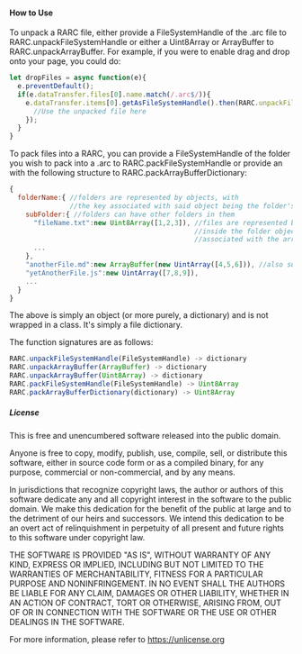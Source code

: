 #### How to Use
To unpack a RARC file, either provide a FileSystemHandle of the .arc file to RARC.unpackFileSystemHandle or either a Uint8Array or ArrayBuffer to RARC.unpackArrayBuffer. For example, if you were to enable drag and drop onto your page, you could do:
```js
let dropFiles = async function(e){
  e.preventDefault();
  if(e.dataTransfer.files[0].name.match(/.arc$/)){
    e.dataTransfer.items[0].getAsFileSystemHandle().then(RARC.unpackFileSystemHandle).then(unpacked=>{
      //Use the unpacked file here
    });
  }
}
```
To pack files into a RARC, you can provide a FileSystemHandle of the folder you wish to pack into a .arc to RARC.packFileSystemHandle or provide an with the following structure to RARC.packArrayBufferDictionary:
```js
{
  folderName:{ //folders are represented by objects, with
               //the key associated with said object being the folder's name
    subFolder:{ //folders can have other folders in them
      "fileName.txt":new Uint8Array([1,2,3]), //files are represented by Uint8Arrays
                                              //inside the folder objects, with the key
                                              //associated with the array being the file's name
      ...
    },
    "anotherFile.md":new ArrayBuffer(new UintArray([4,5,6])), //also supports a raw ArrayBuffer
    "yetAnotherFile.js":new UintArray([7,8,9]),
    ...
  }
}
```
The above is simply an object (or more purely, a dictionary) and is not wrapped in a class. It's simply a file dictionary.

The function signatures are as follows:
```js
RARC.unpackFileSystemHandle(FileSystemHandle) -> dictionary
RARC.unpackArrayBuffer(ArrayBuffer) -> dictionary
RARC.unpackArrayBuffer(Uint8Array) -> dictionary
RARC.packFileSystemHandle(FileSystemHandle) -> Uint8Array
RARC.packArrayBufferDictionary(dictionary) -> Uint8Array
```

##### License
This is free and unencumbered software released into the public domain.

Anyone is free to copy, modify, publish, use, compile, sell, or
distribute this software, either in source code form or as a compiled
binary, for any purpose, commercial or non-commercial, and by any
means.

In jurisdictions that recognize copyright laws, the author or authors
of this software dedicate any and all copyright interest in the
software to the public domain. We make this dedication for the benefit
of the public at large and to the detriment of our heirs and
successors. We intend this dedication to be an overt act of
relinquishment in perpetuity of all present and future rights to this
software under copyright law.

THE SOFTWARE IS PROVIDED "AS IS", WITHOUT WARRANTY OF ANY KIND,
EXPRESS OR IMPLIED, INCLUDING BUT NOT LIMITED TO THE WARRANTIES OF
MERCHANTABILITY, FITNESS FOR A PARTICULAR PURPOSE AND NONINFRINGEMENT.
IN NO EVENT SHALL THE AUTHORS BE LIABLE FOR ANY CLAIM, DAMAGES OR
OTHER LIABILITY, WHETHER IN AN ACTION OF CONTRACT, TORT OR OTHERWISE,
ARISING FROM, OUT OF OR IN CONNECTION WITH THE SOFTWARE OR THE USE OR
OTHER DEALINGS IN THE SOFTWARE.

For more information, please refer to <https://unlicense.org>
